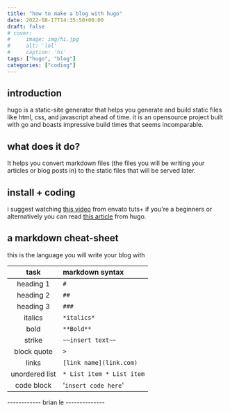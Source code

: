 ```yaml
---
title: "how to make a blog with hugo"
date: 2022-08-17T14:35:50+08:00
draft: false
# cover:
#     image: img/hi.jpg
#     alt: 'lol'
#     caption: 'hi'
tags: ["hugo", "blog"]
categories: ["coding"]
---
```


## introduction
hugo is a static-site generator that helps you generate and build static files like html, css, and javascript ahead of time. it is an opensource project built with go and boasts impressive build times that seems incomparable.

## what does it do?
It helps you convert markdown files (the files you will be writing your articles or blog posts in) to the static files that will be served later.


## install + coding
i suggest watching [this video](https://www.youtube.com/watch?v=hjD9jTi_DQ4) from envato tuts+ if you're a beginners or alternatively you can read [this article](https://gohugo.io/getting-started/installing) from hugo.


## a markdown cheat-sheet
this is the language you will write your blog with

| task | markdown syntax | 
| :---: | :--- |
| heading 1 | `# `| 
| heading 2 | `##` | 
| heading 3	 | `###` | 
| italics	 | `*italics*` | 
| bold | `**Bold**` | 
| strike | `~~insert text~~` | 
| block quote	 | `>` | 
| links	 | `[link name](link.com)` | 
| unordered list | `* List item * List item` | 
| code block | '`insert code here`' | 


------------ brian le --------------





